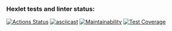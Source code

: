 ### Hexlet tests and linter status:
[![Actions Status](https://github.com/DenisRyapolov1/frontend-project-46/actions/workflows/hexlet-check.yml/badge.svg)](https://github.com/DenisRyapolov1/frontend-project-46/actions)
[![asciicast](https://asciinema.org/a/7B6s0yTF4aWjt1WhsaV2bzmzI.svg)](https://asciinema.org/a/7B6s0yTF4aWjt1WhsaV2bzmzI)
[![Maintainability](https://api.codeclimate.com/v1/badges/10f18da4dfd460d157d9/maintainability)](https://codeclimate.com/github/DenisRyapolov1/frontend-project-46/maintainability) 
[![Test Coverage](https://api.codeclimate.com/v1/badges/10f18da4dfd460d157d9/test_coverage)](https://codeclimate.com/github/DenisRyapolov1/frontend-project-46/test_coverage)